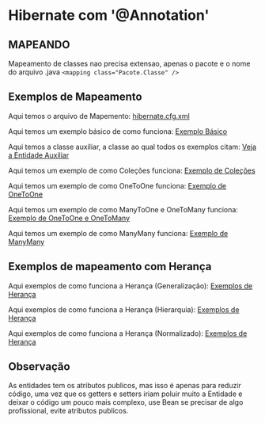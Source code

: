 # Hibernate com '@Annotation'

## MAPEANDO
Mapeamento de classes nao precisa extensao, apenas o pacote e o nome do arquivo .java
`<mapping class="Pacote.Classe" />`

## Exemplos de Mapeamento
Aqui temos o arquivo de Mapemento: [hibernate.cfg.xml](hibernate.cfg.xml)

Aqui temos um exemplo básico de como funciona: [Exemplo Básico](Basico.java)

Aqui temos a classe auxiliar, a classe ao qual todos os exemplos citam: [Veja a Entidade Auxiliar](Auxiliar.java)

Aqui temos um exemplo de como Coleções funciona: [Exemplo de Coleções](Colecoes.java)

Aqui temos um exemplo de como OneToOne funciona: [Exemplo de OneToOne](OneOne.java)

Aqui temos um exemplo de como ManyToOne e OneToMany funciona: [Exemplo de OneToOne e OneToMany](ManyOneMany.java)

Aqui temos um exemplo de como ManyMany funciona: [Exemplo de ManyMany](ManyMany.java)

## Exemplos de mapeamento com Herança

Aqui exemplos de como funciona a Herança (Generalização): [Exemplos de Herança](./Table-Per-Class)

Aqui exemplos de como funciona a Herança (Hierarquia): [Exemplos de Herança](./Single-Table)

Aqui exemplos de como funciona a Herança (Normalizado): [Exemplos de Herança](./Joined)

## Observação
As entidades tem os atributos publicos, mas isso é apenas para reduzir código, uma
vez que os getters e setters iriam poluir muito a Entidade e deixar o código um 
pouco mais complexo, use Bean se precisar de algo profissional, evite atributos publicos.